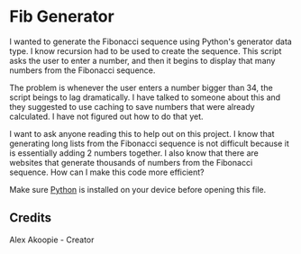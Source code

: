 # Fib Generator

I wanted to generate the Fibonacci sequence using Python's generator data type. I know recursion had to be used to create the sequence. This script asks the user to enter a number, and then it begins to display that many numbers from the Fibonacci sequence.

The problem is whenever the user enters a number bigger than 34, the script beings to lag dramatically. I have talked to someone about this and they suggested to use caching to save numbers that were already calculated. I have not figured out how to do that yet.

I want to ask anyone reading this to help out on this project. I know that generating long lists from the Fibonacci sequence is not difficult because it is essentially adding 2 numbers together. I also know that there are websites that generate thousands of numbers from the Fibonacci sequence. How can I make this code more efficient?

Make sure [Python](https://www.python.org/downloads/ "Download Python from www.python.org") is installed on your device before opening this file.

## Credits

Alex Akoopie - Creator